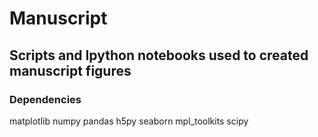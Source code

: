 # Manuscript
## Scripts and Ipython notebooks used to created manuscript figures
### Dependencies
matplotlib
numpy
pandas
h5py 
seaborn
mpl_toolkits
scipy
